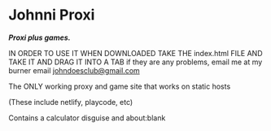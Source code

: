 # Johnni Proxi

***Proxi plus games.***

IN ORDER TO USE IT WHEN DOWNLOADED TAKE THE index.html FILE AND TAKE IT AND DRAG IT INTO A TAB
if they are any problems, email me at my burner email johndoesclub@gmail.com

The ONLY working proxy and game site that works on static hosts

(These include netlify, playcode, etc)

Contains a calculator disguise and about:blank





